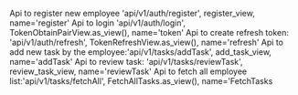 Api to register new employee 'api/v1/auth/register', register_view, name='register'
Api to login 'api/v1/auth/login', TokenObtainPairView.as_view(), name='token'
Api to create refresh token: 'api/v1/auth/refresh', TokenRefreshView.as_view(), name='refresh'
Api to add new task by the employee:'api/v1/tasks/addTask', add_task_view, name='addTask'
Api to review task: 'api/v1/tasks/reviewTask', review_task_view, name='reviewTask'
Api to fetch all employee list:'api/v1/tasks/fetchAll', FetchAllTasks.as_view(), name='FetchTasks
